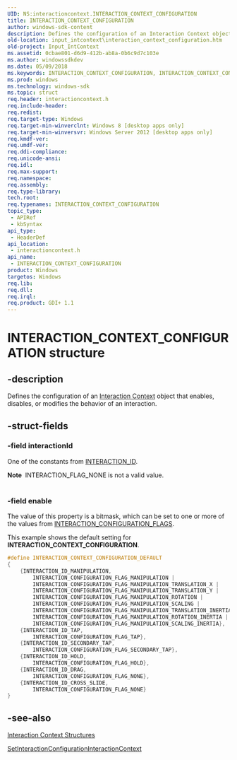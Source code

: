 ```yaml
---
UID: NS:interactioncontext.INTERACTION_CONTEXT_CONFIGURATION
title: INTERACTION_CONTEXT_CONFIGURATION
author: windows-sdk-content
description: Defines the configuration of an Interaction Context object that enables, disables, or modifies the behavior of an interaction.
old-location: input_intcontext\interaction_context_configuration.htm
old-project: Input_IntContext
ms.assetid: 0cbae801-d6d9-412b-ab8a-0b6c9d7c103e
ms.author: windowssdkdev
ms.date: 05/09/2018
ms.keywords: INTERACTION_CONTEXT_CONFIGURATION, INTERACTION_CONTEXT_CONFIGURATION structure, input_intcontext.interaction_context_configuration, interactioncontext.interaction_context_configuration, interactioncontext/INTERACTION_CONTEXT_CONFIGURATION
ms.prod: windows
ms.technology: windows-sdk
ms.topic: struct
req.header: interactioncontext.h
req.include-header: 
req.redist: 
req.target-type: Windows
req.target-min-winverclnt: Windows 8 [desktop apps only]
req.target-min-winversvr: Windows Server 2012 [desktop apps only]
req.kmdf-ver: 
req.umdf-ver: 
req.ddi-compliance: 
req.unicode-ansi: 
req.idl: 
req.max-support: 
req.namespace: 
req.assembly: 
req.type-library: 
tech.root: 
req.typenames: INTERACTION_CONTEXT_CONFIGURATION
topic_type:
 - APIRef
 - kbSyntax
api_type:
 - HeaderDef
api_location:
 - interactioncontext.h
api_name:
 - INTERACTION_CONTEXT_CONFIGURATION
product: Windows
targetos: Windows
req.lib: 
req.dll: 
req.irql: 
req.product: GDI+ 1.1
---
```


# INTERACTION_CONTEXT_CONFIGURATION structure


## -description


Defines  the configuration of an <a href="https://msdn.microsoft.com/60BFDCD7-D277-4B4A-94DA-7ADB1412252A">Interaction Context</a> object that enables, disables, or modifies the behavior of an interaction.


## -struct-fields




### -field interactionId

One of the constants from <a href="https://msdn.microsoft.com/9c6ac9ce-d7c9-4a92-9631-2f241a762525">INTERACTION_ID</a>.

<div class="alert"><b>Note</b>  INTERACTION_FLAG_NONE is not a valid value.</div>
<div> </div>

### -field enable

The value of this property is a bitmask, which can be set to one or more of the values from <a href="https://msdn.microsoft.com/fc26da3a-8769-40c6-a563-1566a46f97f5">INTERACTION_CONFIGURATION_FLAGS</a>.

This example shows the default setting for <b>INTERACTION_CONTEXT_CONFIGURATION</b>.


```cpp
#define INTERACTION_CONTEXT_CONFIGURATION_DEFAULT                         \
{                                                                         \
    {INTERACTION_ID_MANIPULATION,                                         \
        INTERACTION_CONFIGURATION_FLAG_MANIPULATION |                     \
        INTERACTION_CONFIGURATION_FLAG_MANIPULATION_TRANSLATION_X |       \
        INTERACTION_CONFIGURATION_FLAG_MANIPULATION_TRANSLATION_Y |       \
        INTERACTION_CONFIGURATION_FLAG_MANIPULATION_ROTATION |            \
        INTERACTION_CONFIGURATION_FLAG_MANIPULATION_SCALING |             \
        INTERACTION_CONFIGURATION_FLAG_MANIPULATION_TRANSLATION_INERTIA | \
        INTERACTION_CONFIGURATION_FLAG_MANIPULATION_ROTATION_INERTIA |    \
        INTERACTION_CONFIGURATION_FLAG_MANIPULATION_SCALING_INERTIA},     \
    {INTERACTION_ID_TAP,                                                  \
        INTERACTION_CONFIGURATION_FLAG_TAP},                              \
    {INTERACTION_ID_SECONDARY_TAP,                                        \
        INTERACTION_CONFIGURATION_FLAG_SECONDARY_TAP},                    \
    {INTERACTION_ID_HOLD,                                                 \
        INTERACTION_CONFIGURATION_FLAG_HOLD},                             \
    {INTERACTION_ID_DRAG,                                                 \
        INTERACTION_CONFIGURATION_FLAG_NONE},                             \
    {INTERACTION_ID_CROSS_SLIDE,                                          \
        INTERACTION_CONFIGURATION_FLAG_NONE}                              \
}                                                                         \
```



## -see-also




<a href="https://msdn.microsoft.com/38C5CE85-405B-455F-809D-19C77B8A217B">Interaction Context Structures</a>



<a href="https://msdn.microsoft.com/e792e7bc-1c7f-4fa1-810d-97391cbcf797">SetInteractionConfigurationInteractionContext</a>
 

 


